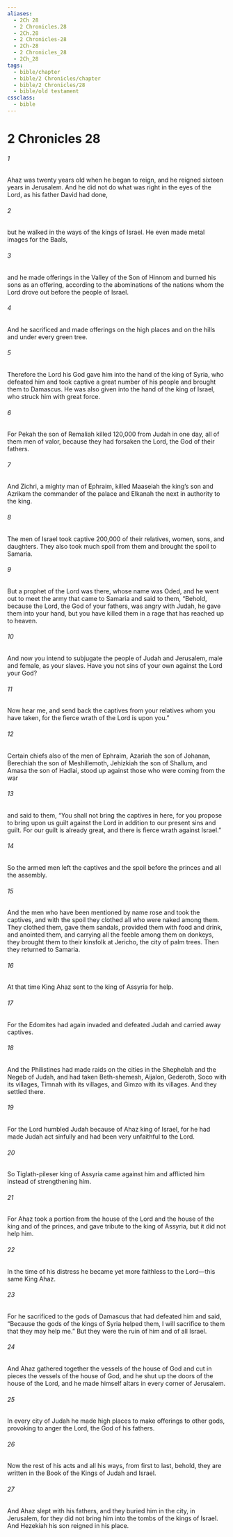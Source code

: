 ```yaml
---
aliases:
  - 2Ch 28
  - 2 Chronicles.28
  - 2Ch.28
  - 2 Chronicles-28
  - 2Ch-28
  - 2 Chronicles_28
  - 2Ch_28
tags:
  - bible/chapter
  - bible/2 Chronicles/chapter
  - bible/2 Chronicles/28
  - bible/old testament
cssclass:
  - bible
---
```


# 2 Chronicles 28

###### 1
Ahaz was twenty years old when he began to reign, and he reigned sixteen years in Jerusalem. And he did not do what was right in the eyes of the Lord, as his father David had done,
###### 2
but he walked in the ways of the kings of Israel. He even made metal images for the Baals,
###### 3
and he made offerings in the Valley of the Son of Hinnom and burned his sons as an offering, according to the abominations of the nations whom the Lord drove out before the people of Israel.
###### 4
And he sacrificed and made offerings on the high places and on the hills and under every green tree.
###### 5
Therefore the Lord his God gave him into the hand of the king of Syria, who defeated him and took captive a great number of his people and brought them to Damascus. He was also given into the hand of the king of Israel, who struck him with great force.
###### 6
For Pekah the son of Remaliah killed 120,000 from Judah in one day, all of them men of valor, because they had forsaken the Lord, the God of their fathers.
###### 7
And Zichri, a mighty man of Ephraim, killed Maaseiah the king’s son and Azrikam the commander of the palace and Elkanah the next in authority to the king.
###### 8
The men of Israel took captive 200,000 of their relatives, women, sons, and daughters. They also took much spoil from them and brought the spoil to Samaria.
###### 9
But a prophet of the Lord was there, whose name was Oded, and he went out to meet the army that came to Samaria and said to them, “Behold, because the Lord, the God of your fathers, was angry with Judah, he gave them into your hand, but you have killed them in a rage that has reached up to heaven.
###### 10
And now you intend to subjugate the people of Judah and Jerusalem, male and female, as your slaves. Have you not sins of your own against the Lord your God?
###### 11
Now hear me, and send back the captives from your relatives whom you have taken, for the fierce wrath of the Lord is upon you.”
###### 12
Certain chiefs also of the men of Ephraim, Azariah the son of Johanan, Berechiah the son of Meshillemoth, Jehizkiah the son of Shallum, and Amasa the son of Hadlai, stood up against those who were coming from the war
###### 13
and said to them, “You shall not bring the captives in here, for you propose to bring upon us guilt against the Lord in addition to our present sins and guilt. For our guilt is already great, and there is fierce wrath against Israel.”
###### 14
So the armed men left the captives and the spoil before the princes and all the assembly.
###### 15
And the men who have been mentioned by name rose and took the captives, and with the spoil they clothed all who were naked among them. They clothed them, gave them sandals, provided them with food and drink, and anointed them, and carrying all the feeble among them on donkeys, they brought them to their kinsfolk at Jericho, the city of palm trees. Then they returned to Samaria.
###### 16
At that time King Ahaz sent to the king of Assyria for help.
###### 17
For the Edomites had again invaded and defeated Judah and carried away captives.
###### 18
And the Philistines had made raids on the cities in the Shephelah and the Negeb of Judah, and had taken Beth-shemesh, Aijalon, Gederoth, Soco with its villages, Timnah with its villages, and Gimzo with its villages. And they settled there.
###### 19
For the Lord humbled Judah because of Ahaz king of Israel, for he had made Judah act sinfully and had been very unfaithful to the Lord.
###### 20
So Tiglath-pileser king of Assyria came against him and afflicted him instead of strengthening him.
###### 21
For Ahaz took a portion from the house of the Lord and the house of the king and of the princes, and gave tribute to the king of Assyria, but it did not help him.
###### 22
In the time of his distress he became yet more faithless to the Lord—this same King Ahaz.
###### 23
For he sacrificed to the gods of Damascus that had defeated him and said, “Because the gods of the kings of Syria helped them, I will sacrifice to them that they may help me.” But they were the ruin of him and of all Israel.
###### 24
And Ahaz gathered together the vessels of the house of God and cut in pieces the vessels of the house of God, and he shut up the doors of the house of the Lord, and he made himself altars in every corner of Jerusalem.
###### 25
In every city of Judah he made high places to make offerings to other gods, provoking to anger the Lord, the God of his fathers.
###### 26
Now the rest of his acts and all his ways, from first to last, behold, they are written in the Book of the Kings of Judah and Israel.
###### 27
And Ahaz slept with his fathers, and they buried him in the city, in Jerusalem, for they did not bring him into the tombs of the kings of Israel. And Hezekiah his son reigned in his place.


